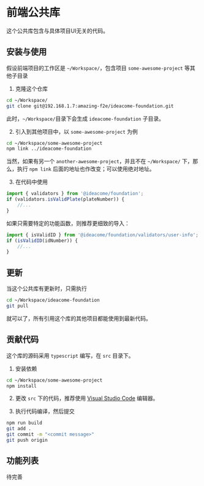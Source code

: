 # 前端公共库
这个公共库包含与具体项目UI无关的代码。

## 安装与使用
假设前端项目的工作区是 `~/Workspace/`，包含项目 `some-awesome-project` 等其他子目录

1. 克隆这个仓库
```bash
cd ~/Workspace/
git clone git@192.168.1.7:amazing-f2e/ideacome-foundation.git
```
此时，`~/Workspace/`目录下会生成 `ideacome-foundation` 子目录。

2. 引入到其他项目中，以 `some-awesome-project` 为例
```bash
cd ~/Workspace/some-awesome-project
npm link ../ideacome-foundation
```
当然，如果有另一个 `another-awesome-project`，并且不在 `~/Workspace/` 下，那么，执行 `npm link` 后面的地址也作改变；可以使用绝对地址。

3. 在代码中使用
```javascript
import { validators } from '@ideacome/foundation';
if (validators.isValidPlate(plateNumber)) {
    //...
}
```
如果只需要特定的功能函数，则推荐更细致的导入：
```javascript
import { isValidID } from '@ideacome/foundation/validators/user-info';
if (isValidID(idNumber)) {
    //...
}
```

## 更新
当这个公共库有更新时，只需执行
```bash
cd ~/Workspace/ideacome-foundation
git pull
```
就可以了，所有引用这个库的其他项目都能使用到最新代码。

## 贡献代码
这个库的源码采用 `typescript` 编写，在 `src` 目录下。
1. 安装依赖
```bash
cd ~/Workspace/some-awesome-project
npm install
```

2. 更改 `src` 下的代码，推荐使用 [Visual Studio Code](https://code.visualstudio.com) 编辑器。

3. 执行代码编译，然后提交
```bash
npm run build
git add .
git commit -m "<commit message>"
git push origin
```

## 功能列表
待完善
